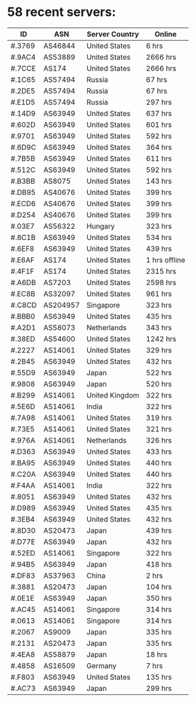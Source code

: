 # 58 recent servers:

| ID | ASN | Server Country | Online |
| ------ | ------ | ------ | ------ |
| #.3769 | AS46844 | United States | 6 hrs |
| #.9AC4 | AS53889 | United States | 2666 hrs |
| #.7CCE | AS174 | United States | 2666 hrs |
| #.1C65 | AS57494 | Russia | 67 hrs |
| #.2DE5 | AS57494 | Russia | 67 hrs |
| #.E1D5 | AS57494 | Russia | 297 hrs |
| #.14D9 | AS63949 | United States | 637 hrs |
| #.602D | AS63949 | United States | 601 hrs |
| #.9701 | AS63949 | United States | 592 hrs |
| #.6D9C | AS63949 | United States | 364 hrs |
| #.7B5B | AS63949 | United States | 611 hrs |
| #.512C | AS63949 | United States | 592 hrs |
| #.B3BB | AS8075 | United States | 143 hrs |
| #.DB95 | AS40676 | United States | 399 hrs |
| #.ECD6 | AS40676 | United States | 399 hrs |
| #.D254 | AS40676 | United States | 399 hrs |
| #.03E7 | AS56322 | Hungary | 323 hrs |
| #.8C1B | AS63949 | United States | 534 hrs |
| #.6EF8 | AS63949 | United States | 439 hrs |
| #.E6AF | AS174 | United States | 1 hrs offline |
| #.4F1F | AS174 | United States | 2315 hrs |
| #.A6DB | AS7203 | United States | 2598 hrs |
| #.EC8B | AS32097 | United States | 961 hrs |
| #.C8CD | AS204957 | Singapore | 323 hrs |
| #.BBB0 | AS63949 | United States | 435 hrs |
| #.A2D1 | AS58073 | Netherlands | 343 hrs |
| #.38ED | AS54600 | United States | 1242 hrs |
| #.2227 | AS14061 | United States | 329 hrs |
| #.2B45 | AS63949 | United States | 432 hrs |
| #.55D9 | AS63949 | Japan | 522 hrs |
| #.9808 | AS63949 | Japan | 520 hrs |
| #.B299 | AS14061 | United Kingdom | 322 hrs |
| #.5E6D | AS14061 | India | 322 hrs |
| #.7A98 | AS14061 | United States | 319 hrs |
| #.73E5 | AS14061 | United States | 321 hrs |
| #.976A | AS14061 | Netherlands | 326 hrs |
| #.D363 | AS63949 | United States | 433 hrs |
| #.BA95 | AS63949 | United States | 440 hrs |
| #.C20A | AS63949 | United States | 440 hrs |
| #.F4AA | AS14061 | India | 322 hrs |
| #.8051 | AS63949 | United States | 432 hrs |
| #.D989 | AS63949 | United States | 435 hrs |
| #.3EB4 | AS63949 | United States | 432 hrs |
| #.8D30 | AS20473 | Japan | 439 hrs |
| #.D77E | AS63949 | Japan | 432 hrs |
| #.52ED | AS14061 | Singapore | 322 hrs |
| #.94B5 | AS63949 | Japan | 418 hrs |
| #.DF83 | AS37963 | China | 2 hrs |
| #.3881 | AS20473 | Japan | 104 hrs |
| #.0E1E | AS63949 | Japan | 350 hrs |
| #.AC45 | AS14061 | Singapore | 314 hrs |
| #.0613 | AS14061 | Singapore | 314 hrs |
| #.2067 | AS9009 | Japan | 335 hrs |
| #.2131 | AS20473 | Japan | 335 hrs |
| #.4EA8 | AS58879 | Japan | 18 hrs |
| #.4858 | AS16509 | Germany | 7 hrs |
| #.F803 | AS63949 | United States | 135 hrs |
| #.AC73 | AS63949 | Japan | 299 hrs |

